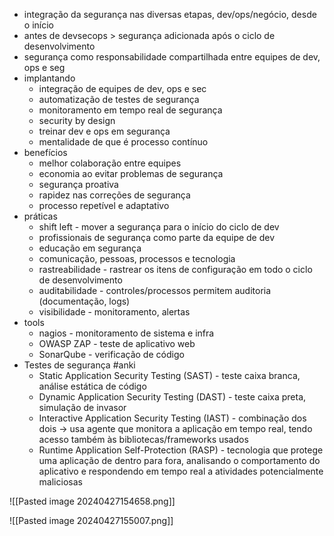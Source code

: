 * integração da segurança nas diversas etapas, dev/ops/negócio, desde o início
* antes de devsecops > segurança adicionada após o ciclo de desenvolvimento
* segurança como responsabilidade compartilhada entre equipes de dev, ops e seg
* implantando
	* integração de equipes de dev, ops e sec
	* automatização de testes de segurança
	* monitoramento em tempo real de segurança
	* security by design
	* treinar dev e ops em segurança
	* mentalidade de que é processo contínuo
* benefícios
	* melhor colaboração entre equipes
	* economia ao evitar problemas de segurança
	* segurança proativa
	* rapidez nas correções de segurança
	* processo repetível e adaptativo
* práticas
	* shift left - mover a segurança para o início do ciclo de dev
	* profissionais de segurança como parte da equipe de dev
	* educação em segurança 
	* comunicação, pessoas, processos e tecnologia
	* rastreabilidade - rastrear os itens de configuração em todo o ciclo de desenvolvimento
	* auditabilidade - controles/processos permitem auditoria (documentação, logs)
	* visibilidade - monitoramento, alertas
* tools
	* nagios - monitoramento de sistema e infra
	* OWASP ZAP - teste de aplicativo web
	* SonarQube - verificação de código
* Testes de segurança #anki 
	* Static Application Security Testing (SAST) - teste caixa branca, análise estática de código
	* Dynamic Application Security Testing (DAST) - teste caixa preta, simulação de invasor
	* Interactive Application Security Testing (IAST) - combinação dos dois -> usa agente que monitora a aplicação em tempo real, tendo acesso também às bibliotecas/frameworks usados
	* Runtime Application Self-Protection (RASP) - tecnologia que protege uma aplicação de dentro para fora, analisando o comportamento do aplicativo e respondendo em tempo real a atividades potencialmente maliciosas

![[Pasted image 20240427154658.png]]

![[Pasted image 20240427155007.png]]